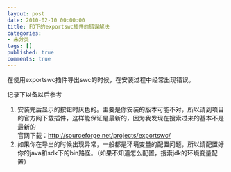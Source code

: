 ```yaml
---
layout: post
date: 2010-02-10 00:00:00
title: FD下的exportswc插件的错误解决
categories:
- 未分类
tags: []
published: true
comments: true
---
```

<p>在使用exportswc插件导出swc的时候，在安装过程中经常出现错误。</p>

<p>记录下以备以后参考
<ol>
	<li>安装完后显示的按钮时灰色的。主要是你安装的版本可能不对，所以请到项目的官方网下载插件，这样能保证是最新的，因为我发现在搜索过来的基本不是最新的<br />
官网下载：<a href="http://sourceforge.net/projects/exportswc/" target="_blank">http://sourceforge.net/projects/exportswc/</a></li>
	<li>如果你在导出的时候出现异常，一般都是环境变量的配置问题，所以请配置好你的java和sdk下的bin路径。（如果不知道怎么配置，搜索jdk的环境变量配置）</li>
</ol></p>
